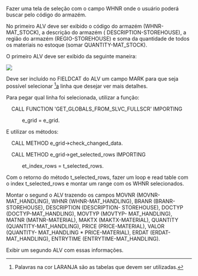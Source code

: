 Fazer uma tela de seleção com o campo WHNR onde o usuário poderá buscar pelo código do armazém. 

No primeiro ALV deve ser exibido o código do armazém (WHNR-MAT\_STOCK), a descrição do armazém ( DESCRIPTION-STOREHOUSE), a região do armazém (REGIO-STOREHOUSE) e soma da quantidade de todos os materiais no estoque (somar QUANTITY-MAT\_STOCK). 

O primeiro ALV deve ser exibido da seguinte maneira: 

![](Aspose.Words.d5d11067-5f4d-4071-8e77-41f1da45949c.001.png)

Deve ser incluído no FIELDCAT do ALV um campo MARK para que seja possível selecionar [^1][a](#_page0_x82.00_y758.92) linha que desejar ver mais detalhes. 

Para pegar qual linha foi selecionada, utilizar a função:  

`  `CALL FUNCTION 'GET\_GLOBALS\_FROM\_SLVC\_FULLSCR'     IMPORTING 

`      `e\_grid = e\_grid. 

E utilizar os métodos: 

`  `CALL METHOD e\_grid->check\_changed\_data. 

`  `CALL METHOD e\_grid->get\_selected\_rows     IMPORTING 

`      `et\_index\_rows = t\_selected\_rows. 

Com o retorno do método t\_selected\_rows, fazer um loop e read table com o index t\_selected\_rows e montar um range com os WHNR selecionados. 

Montar o segund o ALV trazendo os campos MOVNR (MOVNR-MAT\_HANDLING), WHNR (WHNR-MAT\_HANDLING), BRANR (BRANR-STOREHOUSE), DESCRIPTION (DESCRIPTION- STOREHOUSE), DOCTYP (DOCTYP-MAT\_HANDLING), MOVTYP (MOVTYP- MAT\_HANDLING), MATNR (MATNR-MATERIAL), MAKTX (MAKTX-MATERIAL), QUANTITY (QUANTITY-MAT\_HANDLING), PRICE (PRICE-MATERIAL), VALOR (QUANTITY- MAT\_HANDLING \* PRICE-MATERIAL), ERDAT (ERDAT-MAT\_HANDLING), ENTRYTIME (ENTRYTIME-MAT\_HANDLING). 

Exibir um segundo ALV com essas informações. 

[^1]: <a name="_page0_x82.00_y758.92"></a> Palavras na cor LARANJA são as tabelas que devem ser utilizadas.
